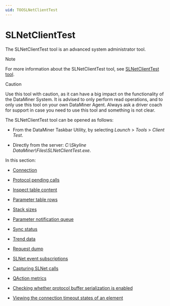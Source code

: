 ```yaml
---
uid: TOOSLNetClientTest
---
```


# SLNetClientTest

The SLNetClientTest tool is an advanced system administrator tool.

> [!NOTE]
> For more information about the SLNetClientTest tool, see [SLNetClientTest tool](xref:SLNetClientTest_tool).

> [!CAUTION]
> Use this tool with caution, as it can have a big impact on the functionality of the DataMiner System. It is advised to only perform read operations, and to only use this tool on your own DataMiner Agent. Always ask a driver coach for support in case you need to use this tool and something is not clear.

The SLNetClientTest tool can be opened as follows:

- From the DataMiner Taskbar Utility, by selecting *Launch* > *Tools* > *Client Test*.

- Directly from the server: *C:\\Skyline DataMiner\\Files\\SLNetClientTest.exe*.

In this section:

- [Connection](xref:Connection)

- [Protocol pending calls](xref:Protocol_pending_calls)

- [Inspect table content](xref:Inspect_table_content)

- [Parameter table rows](xref:Parameter_table_rows)

- [Stack sizes](xref:Stack_sizes)

- [Parameter notification queue](xref:Parameter_notification_queue)

- [Sync status](xref:Sync_status)

- [Trend data](xref:Trend_data)

- [Request dump](xref:Request_dump)

- [SLNet event subscriptions](xref:SLNet_event_subscriptions)

- [Capturing SLNet calls](xref:Capturing_SLNet_calls)

- [QAction metrics](xref:QAction_metrics)

- [Checking whether protocol buffer serialization is enabled](xref:Checking_whether_protocol_buffer_serialization_is_enabled)

- [Viewing the connection timeout states of an element](xref:Viewing_the_connection_timeout_states_of_an_element)
